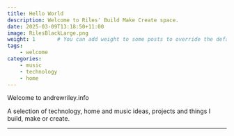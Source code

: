 ```yaml
---
title: Hello World
description: Welcome to Riles' Build Make Create space. 
date: 2025-03-09T13:18:50+11:00
image: RilesBlackLarge.png
weight: 1       # You can add weight to some posts to override the default sorting (date descending)
tags: 
    - welcome
categories:
    - music
    - technology
    - home
---
```


Welcome to andrewriley.info 

A selection of technology, home and music ideas, projects and things I build, make or create.

---